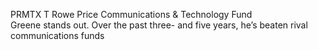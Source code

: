 









PRMTX   T Rowe Price Communications & Technology Fund     
    Greene stands out. Over the past three- and five years, he’s beaten rival communications funds     
